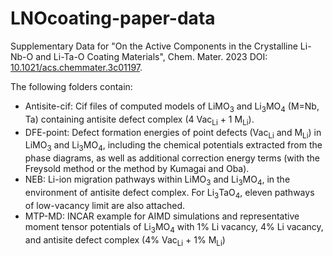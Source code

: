 # LNOcoating-paper-data

Supplementary Data for "On the Active Components in the Crystalline Li-Nb-O and Li-Ta-O Coating Materials", Chem. Mater. 2023 DOI: [10.1021/acs.chemmater.3c01197](https://doi.org/10.1021/acs.chemmater.3c01197).

The following folders contain:

- Antisite-cif: Cif files of computed models of LiMO<sub>3</sub> and Li<sub>3</sub>MO<sub>4</sub> (M=Nb, Ta) containing antisite defect complex (4 Vac<sub>Li</sub> + 1 M<sub>Li</sub>).
- DFE-point: Defect formation energies of point defects (Vac<sub>Li</sub> and M<sub>Li</sub>) in LiMO<sub>3</sub> and Li<sub>3</sub>MO<sub>4</sub>, including the chemical potentials extracted from the phase diagrams, as well as additional correction energy terms (with the Freysold method or the method by Kumagai and Oba).
- NEB: Li-ion migration pathways within LiMO<sub>3</sub> and Li<sub>3</sub>MO<sub>4</sub>, in the environment of antisite defect complex. For Li<sub>3</sub>TaO<sub>4</sub>, eleven pathways of low-vacancy limit are also attached.
- MTP-MD: INCAR example for AIMD simulations and representative moment tensor potentials of Li<sub>3</sub>MO<sub>4</sub> with 1% Li vacancy, 4% Li vacancy, and antisite defect complex (4% Vac<sub>Li</sub> + 1% M<sub>Li</sub>)
